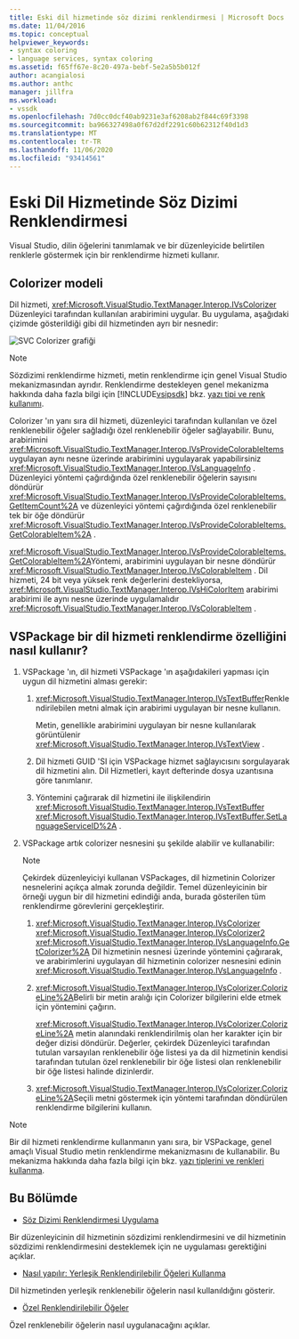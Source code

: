 ```yaml
---
title: Eski dil hizmetinde söz dizimi renklendirmesi | Microsoft Docs
ms.date: 11/04/2016
ms.topic: conceptual
helpviewer_keywords:
- syntax coloring
- language services, syntax coloring
ms.assetid: f65ff67e-8c20-497a-bebf-5e2a5b5b012f
author: acangialosi
ms.author: anthc
manager: jillfra
ms.workload:
- vssdk
ms.openlocfilehash: 7d0cc0dcf40ab9231e3af6208ab2f844c69f3398
ms.sourcegitcommit: ba966327498a0f67d2df2291c60b62312f40d1d3
ms.translationtype: MT
ms.contentlocale: tr-TR
ms.lasthandoff: 11/06/2020
ms.locfileid: "93414561"
---
```

# <a name="syntax-coloring-in-a-legacy-language-service"></a>Eski Dil Hizmetinde Söz Dizimi Renklendirmesi

Visual Studio, dilin öğelerini tanımlamak ve bir düzenleyicide belirtilen renklerle göstermek için bir renklendirme hizmeti kullanır.

## <a name="colorizer-model"></a>Colorizer modeli
 Dil hizmeti, <xref:Microsoft.VisualStudio.TextManager.Interop.IVsColorizer> Düzenleyici tarafından kullanılan arabirimini uygular. Bu uygulama, aşağıdaki çizimde gösterildiği gibi dil hizmetinden ayrı bir nesnedir:

 ![SVC Colorizer grafiği](../../extensibility/internals/media/figlgsvccolorizer.gif)

> [!NOTE]
> Sözdizimi renklendirme hizmeti, metin renklendirme için genel Visual Studio mekanizmasından ayrıdır. Renklendirme destekleyen genel mekanizma hakkında daha fazla bilgi için [!INCLUDE[vsipsdk](../../extensibility/includes/vsipsdk_md.md)] bkz. [yazı tipi ve renk kullanımı](/previous-versions/visualstudio/visual-studio-2015/extensibility/using-fonts-and-colors?preserve-view=true&view=vs-2015).

 Colorizer 'ın yanı sıra dil hizmeti, düzenleyici tarafından kullanılan ve özel renklenebilir öğeler sağladığı özel renklenebilir öğeler sağlayabilir. Bunu, arabirimini <xref:Microsoft.VisualStudio.TextManager.Interop.IVsProvideColorableItems> uygulayan aynı nesne üzerinde arabirimini uygulayarak yapabilirsiniz <xref:Microsoft.VisualStudio.TextManager.Interop.IVsLanguageInfo> . Düzenleyici yöntemi çağırdığında özel renklenebilir öğelerin sayısını döndürür <xref:Microsoft.VisualStudio.TextManager.Interop.IVsProvideColorableItems.GetItemCount%2A> ve düzenleyici yöntemi çağırdığında özel renklenebilir tek bir öğe döndürür <xref:Microsoft.VisualStudio.TextManager.Interop.IVsProvideColorableItems.GetColorableItem%2A> .

 <xref:Microsoft.VisualStudio.TextManager.Interop.IVsProvideColorableItems.GetColorableItem%2A>Yöntemi, arabirimini uygulayan bir nesne döndürür <xref:Microsoft.VisualStudio.TextManager.Interop.IVsColorableItem> . Dil hizmeti, 24 bit veya yüksek renk değerlerini destekliyorsa, <xref:Microsoft.VisualStudio.TextManager.Interop.IVsHiColorItem> arabirimi arabirimi ile aynı nesne üzerinde uygulamalıdır <xref:Microsoft.VisualStudio.TextManager.Interop.IVsColorableItem> .

## <a name="how-a-vspackage-uses-a-language-service-colorizer"></a>VSPackage bir dil hizmeti renklendirme özelliğini nasıl kullanır?

1. VSPackage 'ın, dil hizmeti VSPackage 'ın aşağıdakileri yapması için uygun dil hizmetini alması gerekir:

    1. <xref:Microsoft.VisualStudio.TextManager.Interop.IVsTextBuffer>Renklendirilebilen metni almak için arabirimi uygulayan bir nesne kullanın.

         Metin, genellikle arabirimini uygulayan bir nesne kullanılarak görüntülenir <xref:Microsoft.VisualStudio.TextManager.Interop.IVsTextView> .

    2. Dil hizmeti GUID 'SI için VSPackage hizmet sağlayıcısını sorgulayarak dil hizmetini alın. Dil Hizmetleri, kayıt defterinde dosya uzantısına göre tanımlanır.

    3. Yöntemini çağırarak dil hizmetini ile ilişkilendirin <xref:Microsoft.VisualStudio.TextManager.Interop.IVsTextBuffer> <xref:Microsoft.VisualStudio.TextManager.Interop.IVsTextBuffer.SetLanguageServiceID%2A> .

2. VSPackage artık colorizer nesnesini şu şekilde alabilir ve kullanabilir:

    > [!NOTE]
    > Çekirdek düzenleyiciyi kullanan VSPackages, dil hizmetinin Colorizer nesnelerini açıkça almak zorunda değildir. Temel düzenleyicinin bir örneği uygun bir dil hizmetini edindiği anda, burada gösterilen tüm renklendirme görevlerini gerçekleştirir.

    1. <xref:Microsoft.VisualStudio.TextManager.Interop.IVsColorizer> <xref:Microsoft.VisualStudio.TextManager.Interop.IVsColorizer2> <xref:Microsoft.VisualStudio.TextManager.Interop.IVsLanguageInfo.GetColorizer%2A> Dil hizmetinin nesnesi üzerinde yöntemini çağırarak, ve arabirimlerini uygulayan dil hizmetinin colorizer nesnesini edinin <xref:Microsoft.VisualStudio.TextManager.Interop.IVsLanguageInfo> .

    2. <xref:Microsoft.VisualStudio.TextManager.Interop.IVsColorizer.ColorizeLine%2A>Belirli bir metin aralığı için Colorizer bilgilerini elde etmek için yöntemini çağırın.

         <xref:Microsoft.VisualStudio.TextManager.Interop.IVsColorizer.ColorizeLine%2A> metin alanındaki renklendirilmiş olan her karakter için bir değer dizisi döndürür. Değerler, çekirdek Düzenleyici tarafından tutulan varsayılan renklenebilir öğe listesi ya da dil hizmetinin kendisi tarafından tutulan özel renklenebilir bir öğe listesi olan renklenebilir bir öğe listesi halinde dizinlerdir.

    3. <xref:Microsoft.VisualStudio.TextManager.Interop.IVsColorizer.ColorizeLine%2A>Seçili metni göstermek için yöntemi tarafından döndürülen renklendirme bilgilerini kullanın.

> [!NOTE]
> Bir dil hizmeti renklendirme kullanmanın yanı sıra, bir VSPackage, genel amaçlı Visual Studio metin renklendirme mekanizmasını de kullanabilir. Bu mekanizma hakkında daha fazla bilgi için bkz. [yazı tiplerini ve renkleri kullanma](/previous-versions/visualstudio/visual-studio-2015/extensibility/using-fonts-and-colors?preserve-view=true&view=vs-2015).

## <a name="in-this-section"></a>Bu Bölümde
- [Söz Dizimi Renklendirmesi Uygulama](../../extensibility/internals/implementing-syntax-coloring.md)

 Bir düzenleyicinin dil hizmetinin sözdizimi renklendirmesini ve dil hizmetinin sözdizimi renklendirmesini desteklemek için ne uygulaması gerektiğini açıklar.

- [Nasıl yapılır: Yerleşik Renklendirilebilir Öğeleri Kullanma](../../extensibility/internals/how-to-use-built-in-colorable-items.md)

 Dil hizmetinden yerleşik renklenebilir öğelerin nasıl kullanıldığını gösterir.

- [Özel Renklendirilebilir Öğeler](../../extensibility/internals/custom-colorable-items.md)

 Özel renklenebilir öğelerin nasıl uygulanacağını açıklar.